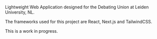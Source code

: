 Lightweight Web Application designed for the Debating Union at Leiden University, NL.

The frameworks used for this project are React, Next.js and TailwindCSS.

This is a work in progress.
